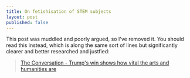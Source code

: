 ```yaml
---
title: On fetishisation of STEM subjects
layout: post
published: false
---
```


This post was muddled and poorly argued, so I've removed it. You should read
this instead, which is along the same sort of lines but significantly clearer
and better researched and justfied:

> [The Conversation - Trump's win shows how vital the arts and humanities are](http://theconversation.com/trumps-win-shows-how-vital-the-arts-and-humanities-are-68653)
